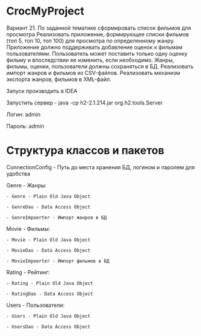 # CrocMyProject

Вариант 21. По заданной тематике сформировать список фильмов для просмотра
Реализовать приложение, формирующее списки фильмов (топ 5, топ 10, топ
100) для просмотра по определенному жанру. Приложение должно
поддерживать добавление оценок к фильмам пользователями. Пользователь
может поставить только одну оценку фильму и впоследствии ее изменить, если
необходимо. Жанры, фильмы, оценки, пользователи должны сохраняться в БД.
Реализовать импорт жанров и фильмов из CSV-файлов. Реализовать механизм
экспорта жанров, фильмов в XML-файл.

Запуск производить в IDEA

Запустить сервер - java -cp h2-2.1.214.jar org.h2.tools.Server

Логин: admin

Пароль: admin


# Структура классов и пакетов

ConnectionConfig - Путь до места хранения БД, логином и паролем для удобства

Genre - Жанры:
    
    - Genre - Plain Old Java Object

    - GenreDao - Data Access Object

    - GenreImpoerter - Импорт жанров в БД

Movie - Фильмы:
    
    - Movie - Plain Old Java Object

    - MovieDao - Data Access Object

    - MovieImpoerter - Импорт фильмов в БД

Rating - Рейтинг:
    
    - Rating - Plain Old Java Object

    - RatingDao - Data Access Object

Users - Пользователи:
    
    - Users - Plain Old Java Object
   
    - UsersDao - Data Access Object